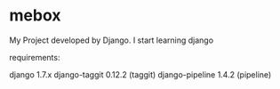 mebox
=====
My Project developed by Django.
I start learning django 

requirements:

 django 1.7.x
 django-taggit 0.12.2 (taggit)
 django-pipeline 1.4.2 (pipeline)
 
